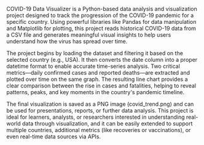 COVID-19 Data Visualizer is a Python-based data analysis and visualization project designed to track the progression of the COVID-19 pandemic for a specific country. Using powerful libraries like Pandas for data manipulation and Matplotlib for plotting, this project reads historical COVID-19 data from a CSV file and generates meaningful visual insights to help users understand how the virus has spread over time.

The project begins by loading the dataset and filtering it based on the selected country (e.g., USA). It then converts the date column into a proper datetime format to enable accurate time-series analysis. Two critical metrics—daily confirmed cases and reported deaths—are extracted and plotted over time on the same graph. The resulting line chart provides a clear comparison between the rise in cases and fatalities, helping to reveal patterns, peaks, and key moments in the country's pandemic timeline.

The final visualization is saved as a PNG image (covid_trend.png) and can be used for presentations, reports, or further data analysis. This project is ideal for learners, analysts, or researchers interested in understanding real-world data through visualization, and it can be easily extended to support multiple countries, additional metrics (like recoveries or vaccinations), or even real-time data sources via APIs.

